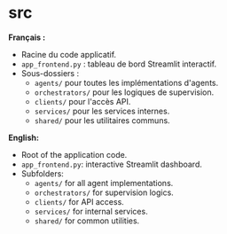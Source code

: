 # src

**Français :**
- Racine du code applicatif.
- `app_frontend.py` : tableau de bord Streamlit interactif.
- Sous-dossiers :
  - `agents/` pour toutes les implémentations d'agents.
  - `orchestrators/` pour les logiques de supervision.
  - `clients/` pour l'accès API.
  - `services/` pour les services internes.
  - `shared/` pour les utilitaires communs.

**English:**
- Root of the application code.
- `app_frontend.py`: interactive Streamlit dashboard.
- Subfolders:
  - `agents/` for all agent implementations.
  - `orchestrators/` for supervision logics.
  - `clients/` for API access.
  - `services/` for internal services.
  - `shared/` for common utilities.
